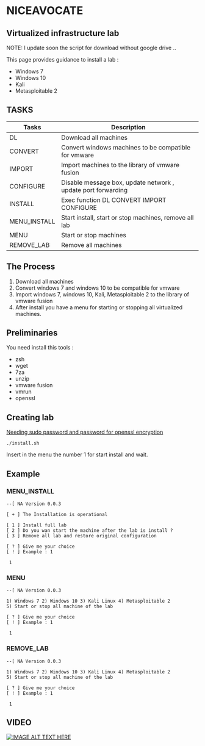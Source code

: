 # NICEAVOCATE
## Virtualized infrastructure lab
NOTE: I update soon the script for download without google drive ..


This page provides guidance to install a lab :
- Windows 7
- Windows 10
- Kali
- Metasploitable 2

## TASKS

| Tasks | Description |
| ------ | ----------- |
| DL           | Download all machines |
| CONVERT      | Convert windows machines to be compatible for vmware |
| IMPORT       | Import machines to the library of vmware fusion |
| CONFIGURE    | Disable message box, update network , update port forwarding |
| INSTALL      | Exec function DL CONVERT IMPORT CONFIGURE |
| MENU_INSTALL | Start install, start or stop machines, remove all lab |
| MENU         | Start or stop machines |
| REMOVE_LAB   | Remove all machines |

## The Process

1. Download all machines
2. Convert windows 7 and windows 10 to be compatible for vmware
3. Import windows 7, windows 10, Kali, Metasploitable 2 to the library of vmware fusion
4. After install you have a menu for starting or stopping all virtualized machines.

## Preliminaries
You need install this tools :
- zsh
- wget
- 7za
- unzip
- vmware fusion
- vmrun
- openssl 

## Creating lab
<u>Needing sudo password and password for openssl encryption</u>
```
./install.sh
```
Insert in the menu the number 1 for start install and wait.

## Example

### MENU_INSTALL

```
--[ NA Version 0.0.3

[ + ] The Installation is operational

[ 1 ] Install full lab
[ 2 ] Do you wan start the machine after the lab is install ?
[ 3 ] Remove all lab and restore original configuration

[ ? ] Give me your choice
[ ! ] Example : 1
```

```
 1
 ```
 ### MENU
 
 ```
--[ NA Version 0.0.3

1) Windows 7 2) Windows 10 3) Kali Linux 4) Metasploitable 2
5) Start or stop all machine of the lab

[ ? ] Give me your choice
[ ! ] Example : 1
```

```
 1
```
### REMOVE_LAB

 ```
--[ NA Version 0.0.3

1) Windows 7 2) Windows 10 3) Kali Linux 4) Metasploitable 2
5) Start or stop all machine of the lab

[ ? ] Give me your choice
[ ! ] Example : 1
```

```
 1
```

## VIDEO
  
[![IMAGE ALT TEXT HERE](https://i9.ytimg.com/vi_webp/S-DyYp6xcws/mqdefault.webp?v=6211ad85&sqp=CLzE5pAG&rs=AOn4CLC4ED9GYqODUBeKbcWvnnq4NXu6Kw)](https://www.youtube.com/watch?v=S-DyYp6xcws)
  
  

